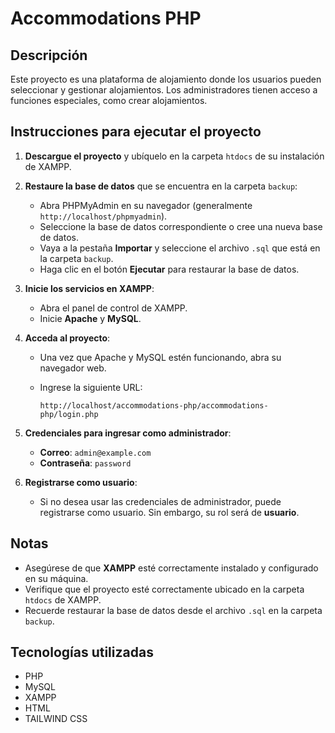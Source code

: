 # Accommodations PHP

## Descripción
Este proyecto es una plataforma de alojamiento donde los usuarios pueden seleccionar y gestionar alojamientos. Los administradores tienen acceso a funciones especiales, como crear alojamientos.

## Instrucciones para ejecutar el proyecto

1. **Descargue el proyecto** y ubíquelo en la carpeta `htdocs` de su instalación de XAMPP.

2. **Restaure la base de datos** que se encuentra en la carpeta `backup`:
   - Abra PHPMyAdmin en su navegador (generalmente `http://localhost/phpmyadmin`).
   - Seleccione la base de datos correspondiente o cree una nueva base de datos.
   - Vaya a la pestaña **Importar** y seleccione el archivo `.sql` que está en la carpeta `backup`.
   - Haga clic en el botón **Ejecutar** para restaurar la base de datos.

3. **Inicie los servicios en XAMPP**:
   - Abra el panel de control de XAMPP.
   - Inicie **Apache** y **MySQL**.

4. **Acceda al proyecto**:
   - Una vez que Apache y MySQL estén funcionando, abra su navegador web.
   - Ingrese la siguiente URL:

     ```
     http://localhost/accommodations-php/accommodations-php/login.php
     ```

5. **Credenciales para ingresar como administrador**:
   - **Correo**: `admin@example.com`
   - **Contraseña**: `password`

6. **Registrarse como usuario**:
   - Si no desea usar las credenciales de administrador, puede registrarse como usuario. Sin embargo, su rol será de **usuario**.

## Notas
- Asegúrese de que **XAMPP** esté correctamente instalado y configurado en su máquina.
- Verifique que el proyecto esté correctamente ubicado en la carpeta `htdocs` de XAMPP.
- Recuerde restaurar la base de datos desde el archivo `.sql` en la carpeta `backup`.

## Tecnologías utilizadas
- PHP
- MySQL
- XAMPP
- HTML
- TAILWIND CSS


